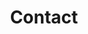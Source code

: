 ---
# An instance of the Contact widget.
widget: contact

# This file represents a page section.
headless: true

# Order that this section appears on the page.
weight: 50

title: Contact
subtitle:

content:
  # Automatically link email and phone or display as text?
  autolink: true

  # Email form provider
  form:
    provider: netlify
    formspree:
      id:
    netlify:
      # Enable CAPTCHA challenge to reduce spam?
      captcha: false

  # Contact details (edit or remove options as required)
  email: xiangfei@andrew.cmu.edu
  phone: (+1)5103877670, (+86)18073163266
#   address:
#     street: 450 Serra Mall
#     city: Stanford
#     region: CA
#     postcode: '94305'
#     country: United States
#     country_code: US
#   coordinates:
#     latitude: '37.4275'
#     longitude: '-122.1697'
#   directions: Enter Building 1 and take the stairs to Office 200 on Floor 2
#   office_hours:
#     - 'Monday 10:00 to 13:00'
#     - 'Wednesday 09:00 to 10:00'
  appointment_url: 'https://calendly.com'
  contact_links:
    # - icon: twitter
    #   icon_pack: fab
    #   name: DM Me
    #   link: 'https://twitter.com/Twitter'
    - icon: video
      icon_pack: fas
      name: Zoom Me
      link: 'https://zoom.com'
  coordinates:
    latitude: '40.4436'
    longitude: '-79.9458'

design:
  columns: '2'
---